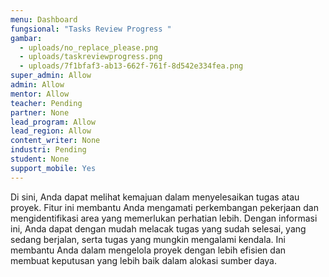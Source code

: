 ```yaml
---
menu: Dashboard
fungsional: "Tasks Review Progress "
gambar:
  - uploads/no_replace_please.png
  - uploads/taskreviewprogress.png
  - uploads/7f1bfaf3-ab13-662f-761f-8d542e334fea.png
super_admin: Allow
admin: Allow
mentor: Allow
teacher: Pending
partner: None
lead_program: Allow
lead_region: Allow
content_writer: None
industri: Pending
student: None
support_mobile: Yes
---
```

Di sini, Anda dapat melihat kemajuan dalam menyelesaikan tugas atau proyek. Fitur ini membantu Anda mengamati perkembangan pekerjaan dan mengidentifikasi area yang memerlukan perhatian lebih. Dengan informasi ini, Anda dapat dengan mudah melacak tugas yang sudah selesai, yang sedang berjalan, serta tugas yang mungkin mengalami kendala. Ini membantu Anda dalam mengelola proyek dengan lebih efisien dan membuat keputusan yang lebih baik dalam alokasi sumber daya.